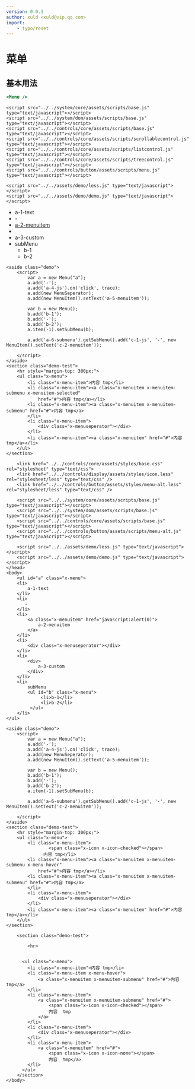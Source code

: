 ```yaml
---
version: 0.0.1
author: xuld <xuld@vip.qq.com>
import:
    - typo/reset
---
```

# 菜单

## 基本用法

```htm
<Menu />
```
<!DOCTYPE html>
<html>
<head>
    <meta charset="UTF-8">
    <title>J+ Library</title>
    <link href="../../controls/core/assets/styles/base.css" rel="stylesheet" type="text/css">
    <link href="../../controls/display/assets/styles/icon.less" rel="stylesheet/less" type="text/css" />
    <link href="../../controls/button/assets/styles/menu.less" rel="stylesheet/less" type="text/css" />

    <script src="../../system/core/assets/scripts/base.js" type="text/javascript"></script>
    <script src="../../system/dom/assets/scripts/base.js" type="text/javascript"></script>
    <script src="../../controls/core/assets/scripts/base.js" type="text/javascript"></script>
    <script src="../../controls/core/assets/scripts/scrollablecontrol.js" type="text/javascript"></script>
    <script src="../../controls/core/assets/scripts/listcontrol.js" type="text/javascript"></script>
    <script src="../../controls/core/assets/scripts/treecontrol.js" type="text/javascript"></script>
    <script src="../../controls/button/assets/scripts/menu.js" type="text/javascript"></script>

    <script src="../../assets/demo/less.js" type="text/javascript"></script>
    <script src="../../assets/demo/demo.js" type="text/javascript"></script>
</head>
<body>
    <ul id="a" class="x-menu">
        <li>
            a-1-text
        </li>
        <li>
           -
        </li>
        <li>
            <a class="x-menuitem" href="javascript:alert(0)">
                a-2-menuitem
            </a>
        </li>
        <li>
            <div class="x-menuseperator"> </div>
        </li>
        <li>
            <div>
                a-3-custom
            </div>
        </li>
        <li>
            subMenu
            <ul id="b" class="x-menu">
                 <li>b-1</li>
                 <li>b-2</li>
             </ul>
        </li>
    </ul>

    <aside class="demo">
        <script>
            var a = new Menu("a"); 
            a.add('-');
            a.add('a-4-js').on('click', trace); 
            a.add(new MenuSeperator);
            a.add(new MenuItem().setText('a-5-menuitem'));
            
            var b = new Menu();
            b.add('b-1');
            b.add('-');
            b.add('b-2');
            a.item(-1).setSubMenu(b);
            
            a.add('a-6-submenu').getSubMenu().add('c-1-js', '-', new MenuItem().setText('c-2-menuitem'));

        </script>
    </aside>
    <section class="demo-test">
        <hr style="margin-top: 300px;">
        <ul class="x-menu">
            <li class="x-menu-item">内容 tmp</li>
            <li class="x-menu-item"><a class="x-menuitem x-menuitem-submenu x-menuitem-selected"
                href="#">内容 tmp</a></li>
            <li class="x-menu-item"><a class="x-menuitem x-menuitem-submenu" href="#">内容 tmp</a>
            </li>
            <li class="x-menu-item">
                <div class="x-menuseperator"></div>
            </li>
            <li class="x-menu-item"><a class="x-menuitem" href="#">内容 tmp</a></li>
        </ul>
    </section>
</body>
</html>


<!DOCTYPE html>
<html>
	<head>
		<meta charset="UTF-8">
		<title>J+ Library</title>
		
		<link href="../../controls/core/assets/styles/base.css" rel="stylesheet" type="text/css">
		<link href="../../controls/display/assets/styles/icon.less" rel="stylesheet/less" type="text/css" />
		<link href="../../controls/button/assets/styles/menu-alt.less" rel="stylesheet/less" type="text/css" />
		
		<script src="../../system/core/assets/scripts/base.js" type="text/javascript"></script>
		<script src="../../system/dom/assets/scripts/base.js" type="text/javascript"></script>
		<script src="../../controls/core/assets/scripts/base.js" type="text/javascript"></script>
		<script src="../../controls/button/assets/scripts/menu-alt.js" type="text/javascript"></script>
		
		<script src="../../assets/demo/less.js" type="text/javascript"></script>
		<script src="../../assets/demo/demo.js" type="text/javascript"></script>
	</head>
	<body>
		<ul id="a" class="x-menu">
        <li>
            a-1-text
        </li>
        <li>
           -
        </li>
        <li>
            <a class="x-menuitem" href="javascript:alert(0)">
                a-2-menuitem
            </a>
        </li>
        <li>
            <div class="x-menuseperator"></div>
        </li>
        <li>
            <div>
                a-3-custom
            </div>
        </li>
        <li>
            subMenu
            <ul id="b" class="x-menu">
                 <li>b-1</li>
                 <li>b-2</li>
             </ul>
        </li>
    </ul>

    <aside class="demo">
        <script>
            var a = new Menu("a"); 
            a.add('-');
            a.add('a-4-js').on('click', trace); 
            a.add(new MenuSeperator);
            a.add(new MenuItem().setText('a-5-menuitem'));
            
            var b = new Menu();
            b.add('b-1');
            b.add('-');
            b.add('b-2');
            a.item(-1).setSubMenu(b);
            
            a.add('a-6-submenu').getSubMenu().add('c-1-js', '-', new MenuItem().setText('c-2-menuitem'));

        </script>
    </aside>
    <section class="demo-test">
        <hr style="margin-top: 300px;">
        <ul class="x-menu">
            <li class="x-menu-item">
                    <span class="x-icon x-icon-checked"></span>
                  内容 tmp</li>
            <li class="x-menu-item"><a class="x-menuitem x-menuitem-submenu x-menu-hover"
                href="#">内容 tmp</a></li>
            <li class="x-menu-item"><a class="x-menuitem x-menuitem-submenu" href="#">内容 tmp</a>
            </li>
            <li class="x-menu-item">
                <div class="x-menuseperator"></div>
            </li>
            <li class="x-menu-item"><a class="x-menuitem" href="#">内容 tmp</a></li>
        </ul>
    </section>
   		
   		<section class="demo-test">
   			
   			<hr>
   			
   			
	 	  <ul class="x-menu">
            <li class="x-menu-item">内容 tmp</li>
            <li class="x-menu-item x-menu-hover">
            	<a class="x-menuitem x-menuitem-submenu" href="#">内容  tmp</a>
            </li>
            <li class="x-menu-item">
            	<a class="x-menuitem x-menuitem-submenu" href="#">
            		<span class="x-icon x-icon-checked"></span>
            		内容  tmp
            	</a>
            </li>
            <li class="x-menu-item">
            	<div class="x-menuseperator"></div>
            </li>
            <li class="x-menu-item">
            	<a class="x-menuitem" href="#">
            		<span class="x-icon x-icon-none"></span>
            		内容  tmp</a>
            </li>
          </ul>
   		</section>
	</body>
</html>